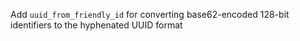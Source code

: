 Add `uuid_from_friendly_id` for converting base62-encoded 128-bit identifiers to the hyphenated UUID format
